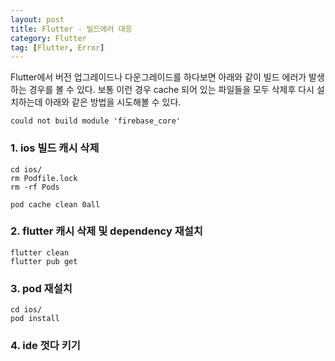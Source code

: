 ```yaml
---
layout: post
title: Flutter - 빌드에러 대응
category: Flutter
tag: [Flutter, Error]
---
```


Flutter에서 버전 업그레이드나 다운그레이드를 하다보면 아래와 같이 빌드 에러가 발생하는 경우를 볼 수 있다. 보통 이런 경우 cache 되어 있는 파일들을 모두 삭제후 다시 설치하는데 아래와 같은 방법을 시도해볼 수 있다.

```
could not build module 'firebase_core'
```

### 1. ios 빌드 캐시 삭제
```
cd ios/
rm Podfile.lock
rm -rf Pods

pod cache clean 0all
```

### 2. flutter 캐시 삭제 및 dependency 재설치
```
flutter clean
flutter pub get
```

### 3. pod 재설치
```
cd ios/
pod install
```

### 4. ide 껏다 키기
